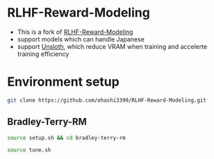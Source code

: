 # RLHF-Reward-Modeling

- This is a fork of [RLHF-Reward-Modeling](https://github.com/RLHFlow/RLHF-Reward-Modeling)
- support models which can handle Japanese
- support [Unsloth](https://github.com/unslothai/unsloth), which reduce VRAM when training and accelerte training efficiency

# Environment setup

```sh
git clone https://github.com/ohashi3399/RLHF-Reward-Modeling.git
```

## Bradley-Terry-RM

```sh
source setup.sh && cd bradley-terry-rm
```

```sh
source tune.sh
```
